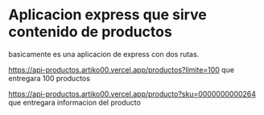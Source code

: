 # Aplicacion express que sirve contenido de productos

basicamente es una aplicacion de express con dos rutas.

https://api-productos.artiko00.vercel.app/productos?limite=100 que entregara 100 productos

https://api-productos.artiko00.vercel.app/producto?sku=0000000000264 que entregara informacion del producto